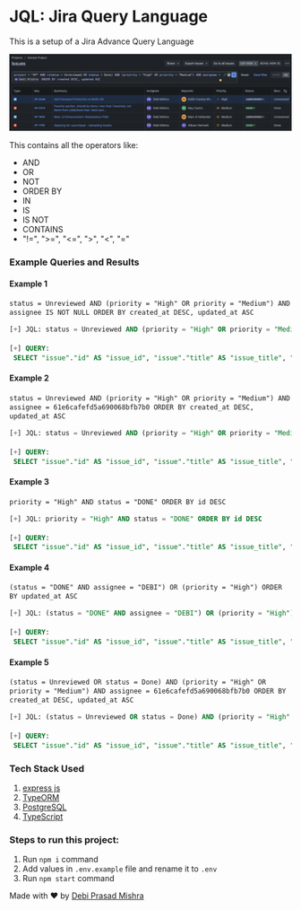 # JQL: Jira Query Language

This is a setup of a Jira Advance Query Language

![Example Image](./example.png)

This contains all the operators like:

- AND
- OR
- NOT
- ORDER BY
- IN
- IS
- IS NOT
- CONTAINS
- "!=", ">=", "<=", ">", "<", "="

### Example Queries and Results

#### Example 1

```jql
status = Unreviewed AND (priority = "High" OR priority = "Medium") AND assignee IS NOT NULL ORDER BY created_at DESC, updated_at ASC
```

```SQL
[+] JQL: status = Unreviewed AND (priority = "High" OR priority = "Medium") AND assignee IS NOT NULL ORDER BY created_at DESC, updated_at ASC

[+] QUERY:
 SELECT "issue"."id" AS "issue_id", "issue"."title" AS "issue_title", "issue"."description" AS "issue_description", "issue"."status" AS "issue_status", "issue"."assignee" AS "issue_assignee", "issue"."priority" AS "issue_priority", "issue"."resolved" AS "issue_resolved", "issue"."created_at" AS "issue_created_at", "issue"."updated_at" AS "issue_updated_at" FROM "issue" "issue" WHERE "issue"."status" = :value0 AND ("issue"."priority" = :value0 OR "issue"."priority" = :value2) AND "issue"."assignee" IS NOT NULL ORDER BY "issue"."created_at" DESC, "issue"."updated_at" ASC
```

#### Example 2

```jql
status = Unreviewed AND (priority = "High" OR priority = "Medium") AND assignee = 61e6cafefd5a690068bfb7b0 ORDER BY created_at DESC, updated_at ASC
```

```SQL
[+] JQL: status = Unreviewed AND (priority = "High" OR priority = "Medium") AND assignee = 61e6cafefd5a690068bfb7b0 ORDER BY created_at DESC, updated_at ASC

[+] QUERY:
 SELECT "issue"."id" AS "issue_id", "issue"."title" AS "issue_title", "issue"."description" AS "issue_description", "issue"."status" AS "issue_status", "issue"."assignee" AS "issue_assignee", "issue"."priority" AS "issue_priority", "issue"."resolved" AS "issue_resolved", "issue"."created_at" AS "issue_created_at", "issue"."updated_at" AS "issue_updated_at" FROM "issue" "issue" WHERE "issue"."status" = :value0 AND ("issue"."priority" = :value0 OR "issue"."priority" = :value2) AND "issue"."assignee" = :value4 ORDER BY "issue"."created_at" DESC, "issue"."updated_at" ASC
```

#### Example 3

```jql
priority = "High" AND status = "DONE" ORDER BY id DESC
```

```SQL
[+] JQL: priority = "High" AND status = "DONE" ORDER BY id DESC

[+] QUERY:
 SELECT "issue"."id" AS "issue_id", "issue"."title" AS "issue_title", "issue"."description" AS "issue_description", "issue"."status" AS "issue_status", "issue"."assignee" AS "issue_assignee", "issue"."priority" AS "issue_priority", "issue"."resolved" AS "issue_resolved", "issue"."created_at" AS "issue_created_at", "issue"."updated_at" AS "issue_updated_at" FROM "issue" "issue" WHERE "issue"."priority" = :value0 AND "issue"."status" = :value2 ORDER BY "issue"."id" DESC
```

#### Example 4

```jql
(status = "DONE" AND assignee = "DEBI") OR (priority = "High") ORDER BY updated_at ASC
```

```SQL
[+] JQL: (status = "DONE" AND assignee = "DEBI") OR (priority = "High") ORDER BY updated_at ASC

[+] QUERY:
 SELECT "issue"."id" AS "issue_id", "issue"."title" AS "issue_title", "issue"."description" AS "issue_description", "issue"."status" AS "issue_status", "issue"."assignee" AS "issue_assignee", "issue"."priority" AS "issue_priority", "issue"."resolved" AS "issue_resolved", "issue"."created_at" AS "issue_created_at", "issue"."updated_at" AS "issue_updated_at" FROM "issue" "issue" WHERE ("issue"."status" = :value0 AND "issue"."assignee" = :value2) OR ("issue"."priority" = :value0) ORDER BY "issue"."updated_at" ASC
```

#### Example 5

```jql
(status = Unreviewed OR status = Done) AND (priority = "High" OR priority = "Medium") AND assignee = 61e6cafefd5a690068bfb7b0 ORDER BY created_at DESC, updated_at ASC
```

```SQL
[+] JQL: (status = Unreviewed OR status = Done) AND (priority = "High" OR priority = "Medium") AND assignee = 61e6cafefd5a690068bfb7b0 ORDER BY created_at DESC, updated_at ASC

[+] QUERY:
 SELECT "issue"."id" AS "issue_id", "issue"."title" AS "issue_title", "issue"."description" AS "issue_description", "issue"."status" AS "issue_status", "issue"."assignee" AS "issue_assignee", "issue"."priority" AS "issue_priority", "issue"."resolved" AS "issue_resolved", "issue"."created_at" AS "issue_created_at", "issue"."updated_at" AS "issue_updated_at" FROM "issue" "issue" WHERE ("issue"."status" = :value0 OR "issue"."status" = :value2) AND ("issue"."priority" = :value0 OR "issue"."priority" = :value2) AND "issue"."assignee" = :value4 ORDER BY "issue"."created_at" DESC, "issue"."updated_at" ASC
```

### Tech Stack Used

1. [express js](https://expressjs.com/)
2. [TypeORM](https://typeorm.io/)
3. [PostgreSQL](https://www.postgresql.org/)
4. [TypeScript](https://www.typescriptlang.org/)

### Steps to run this project:

1. Run `npm i` command
2. Add values in `.env.example` file and rename it to `.env`
3. Run `npm start` command

Made with ❤️ by [Debi Prasad Mishra](https://debiprasadmishra.net)
